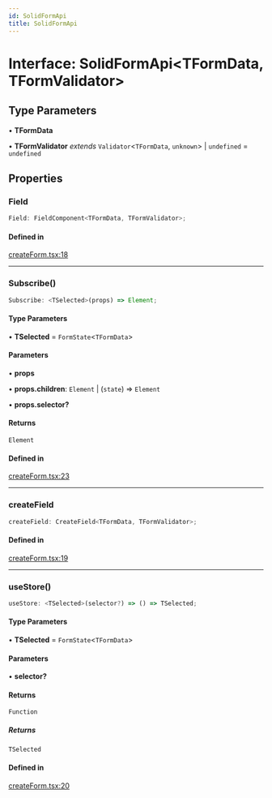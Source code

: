 ```yaml
---
id: SolidFormApi
title: SolidFormApi
---
```


# Interface: SolidFormApi\<TFormData, TFormValidator\>

## Type Parameters

• **TFormData**

• **TFormValidator** *extends* `Validator`\<`TFormData`, `unknown`\> \| `undefined` = `undefined`

## Properties

### Field

```ts
Field: FieldComponent<TFormData, TFormValidator>;
```

#### Defined in

[createForm.tsx:18](https://github.com/TanStack/form/blob/03de1e83ad6580cff66ab58566f3003d93d4e34d/packages/solid-form/src/createForm.tsx#L18)

***

### Subscribe()

```ts
Subscribe: <TSelected>(props) => Element;
```

#### Type Parameters

• **TSelected** = `FormState`\<`TFormData`\>

#### Parameters

• **props**

• **props.children**: `Element` \| (`state`) => `Element`

• **props.selector?**

#### Returns

`Element`

#### Defined in

[createForm.tsx:23](https://github.com/TanStack/form/blob/03de1e83ad6580cff66ab58566f3003d93d4e34d/packages/solid-form/src/createForm.tsx#L23)

***

### createField

```ts
createField: CreateField<TFormData, TFormValidator>;
```

#### Defined in

[createForm.tsx:19](https://github.com/TanStack/form/blob/03de1e83ad6580cff66ab58566f3003d93d4e34d/packages/solid-form/src/createForm.tsx#L19)

***

### useStore()

```ts
useStore: <TSelected>(selector?) => () => TSelected;
```

#### Type Parameters

• **TSelected** = `FormState`\<`TFormData`\>

#### Parameters

• **selector?**

#### Returns

`Function`

##### Returns

`TSelected`

#### Defined in

[createForm.tsx:20](https://github.com/TanStack/form/blob/03de1e83ad6580cff66ab58566f3003d93d4e34d/packages/solid-form/src/createForm.tsx#L20)
